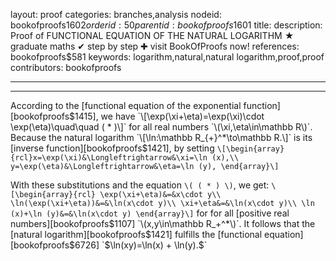 layout: proof
categories: branches,analysis
nodeid: bookofproofs$1602
orderid: 50
parentid: bookofproofs$1601
title: 
description:  Proof of FUNCTIONAL EQUATION OF THE NATURAL LOGARITHM &#9733; graduate maths &#10004; step by step &#10010; visit BookOfProofs now!
references: bookofproofs$581
keywords: logarithm,natural,natural logarithm,proof,proof
contributors: bookofproofs

---


---

According to the [functional equation of the exponential function][bookofproofs$1415], we have `\[\exp(\xi+\eta)=\exp(\xi)\cdot \exp(\eta)\quad\quad ( * )\]` for all real numbers `\(\xi,\eta\in\mathbb R\)`. Because the natural logarithm `\[\ln:\mathbb R_{+}^*\to\mathbb R.\]` is its [inverse function][bookofproofs$1421], by setting `\[\begin{array}{rcl}x=\exp(\xi)&\Longleftrightarrow&\xi=\ln (x),\\
y=\exp(\eta)&\Longleftrightarrow&\eta=\ln (y),
\end{array}\]`

With these substitutions and the equation `\( ( * ) \)`, we get:
`\[\begin{array}{rcl}
\exp(\xi+\eta)&=&x\cdot y\\
\ln(\exp(\xi+\eta))&=&\ln(x\cdot y)\\
\xi+\eta&=&\ln(x\cdot y)\\
\ln (x)+\ln (y)&=&\ln(x\cdot y)
\end{array}\]`
for for all [positive real numbers][bookofproofs$1107] `\(x,y\in\mathbb R_+^*\)`. It follows that the [natural logarithm][bookofproofs$1421] fulfills the [functional equation][bookofproofs$6726] `$\ln(xy)=\ln(x) + \ln(y).$`
